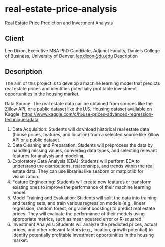 # real-estate-price-analysis
Real Estate Price Prediction and Investment Analysis

## Client

Leo Dixon, Executive MBA PhD Candidate, Adjunct Faculty, Daniels College of Business, University of Denver, leo.dixon@du.edu
Description

## Description

The aim of this project is to develop a machine learning model that predicts real estate prices and identifies potentially profitable investment opportunities in the housing market.

Data Source: The real estate data can be obtained from sources like the Zillow API, or a public dataset like the U.S. Housing dataset available on Kaggle: https://www.kaggle.com/c/house-prices-advanced-regression-techniques/data

1.  Data Acquisition: Students will download historical real estate data (house prices, features, and location) from a selected source like Zillow API or a public dataset.
1.  Data Cleaning and Preparation: Students will preprocess the data by handling missing values, converting data types, and selecting relevant features for analysis and modeling.
1.  Exploratory Data Analysis (EDA): Students will perform EDA to understand the distributions, relationships, and trends within the real estate data. They can use libraries like seaborn or matplotlib for visualization.
1.  Feature Engineering: Students will create new features or transform existing ones to improve the performance of their machine learning model.
1.  Model Training and Evaluation: Students will split the data into training and testing sets, and train various regression models (e.g., linear regression, random forest, or gradient boosting) to predict real estate prices. They will evaluate the performance of their models using appropriate metrics, such as mean squared error or R-squared.
1.  Investment Analysis: Students will analyze the predicted prices, actual prices, and other relevant factors (e.g., location, growth potential) to identify potentially profitable investment opportunities in the housing market.
